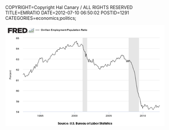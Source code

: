 COPYRIGHT=Copyright Hal Canary / ALL RIGHTS RESERVED
TITLE=EMRATIO
DATE=2012-07-10 06:50:02
POSTID=1291
CATEGORIES=economics;politics;

[![[emratio]](/images/a8aac74aed92c78d6be5a1a6d166c3a15a184a7a.png)](http://research.stlouisfed.org/fred2/graph/?g=8Ch)
